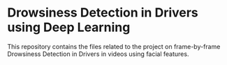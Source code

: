 # Drowsiness Detection in Drivers using Deep Learning
This repository contains the files related to the project on frame-by-frame Drowsiness Detection in Drivers in videos using facial features.
